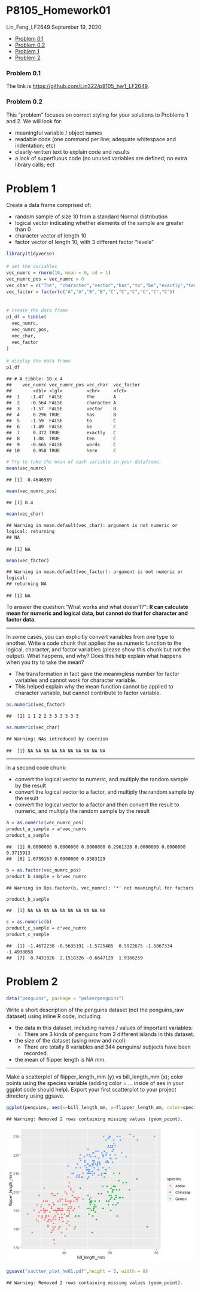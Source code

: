 P8105\_Homework01
================
Lin\_Feng\_LF2649
September 19, 2020

-   [Problem 0.1](#problem-0.1)
-   [Problem 0.2](#problem-0.2)
-   [Problem 1](#problem-1)
-   [Problem 2](#problem-2)

### Problem 0.1

The link is <https://github.com/Lin322/p8105_hw1_LF2649>.

### Problem 0.2

This “problem” focuses on correct styling for your solutions to Problems 1 and 2. We will look for:

-   meaningful variable / object names
-   readable code (one command per line; adequate whitespace and indentation; etc)
-   clearly-written text to explain code and results
-   a lack of superfluous code (no unused variables are defined; no extra library calls; ect

Problem 1
=========

Create a data frame comprised of:

-   random sample of size 10 from a standard Normal distribution
-   logical vector indicating whether elements of the sample are greater than 0
-   character vector of length 10
-   factor vector of length 10, with 3 different factor “levels”

``` r
library(tidyverse)

# set the variables
vec_numrc = rnorm(10, mean = 0, sd = 1)
vec_numrc_pos = vec_numrc > 0
vec_char = c("The", "character","vector","has","to","be","exactly","ten","words","here")
vec_factor = factor(c("A","A","B","B","C","C","C","C","C","C"))


# create the data frame
p1_df = tibble(
  vec_numrc,
  vec_numrc_pos,
  vec_char,
  vec_factor
)

# display the data frame
p1_df
```

    ## # A tibble: 10 x 4
    ##    vec_numrc vec_numrc_pos vec_char  vec_factor
    ##        <dbl> <lgl>         <chr>     <fct>     
    ##  1    -1.47  FALSE         The       A         
    ##  2    -0.564 FALSE         character A         
    ##  3    -1.57  FALSE         vector    B         
    ##  4     0.296 TRUE          has       B         
    ##  5    -1.59  FALSE         to        C         
    ##  6    -1.49  FALSE         be        C         
    ##  7     0.372 TRUE          exactly   C         
    ##  8     1.08  TRUE          ten       C         
    ##  9    -0.665 FALSE         words     C         
    ## 10     0.958 TRUE          here      C

``` r
# Try to take the mean of each variable in your dataframe. 
mean(vec_numrc)
```

    ## [1] -0.4646589

``` r
mean(vec_numrc_pos)
```

    ## [1] 0.4

``` r
mean(vec_char)
```

    ## Warning in mean.default(vec_char): argument is not numeric or logical: returning
    ## NA

    ## [1] NA

``` r
mean(vec_factor)
```

    ## Warning in mean.default(vec_factor): argument is not numeric or logical:
    ## returning NA

    ## [1] NA

To answer the question:"What works and what doesn’t?": **R can calculate mean for numeric and logical data, but cannot do that for character and factor data.**

------------------------------------------------------------------------

In some cases, you can explicitly convert variables from one type to another. Write a code chunk that applies the as.numeric function to the logical, character, and factor variables (please show this chunk but not the output). What happens, and why? Does this help explain what happens when you try to take the mean?

-   The transformation in fact gave the meaningless number for factor variables and cannot work for character variable.
-   This helped explain why the mean function cannot be applied to character variable, but cannot contribute to factor variable.

``` r
as.numeric(vec_factor)
```

    ##  [1] 1 1 2 2 3 3 3 3 3 3

``` r
as.numeric(vec_char)
```

    ## Warning: NAs introduced by coercion

    ##  [1] NA NA NA NA NA NA NA NA NA NA

------------------------------------------------------------------------

In a second code chunk:

-   convert the logical vector to numeric, and multiply the random sample by the result
-   convert the logical vector to a factor, and multiply the random sample by the result
-   convert the logical vector to a factor and then convert the result to numeric, and multiply the random sample by the result

``` r
a = as.numeric(vec_numrc_pos)
product_a_sample = a*vec_numrc
product_a_sample
```

    ##  [1] 0.0000000 0.0000000 0.0000000 0.2961338 0.0000000 0.0000000 0.3715913
    ##  [8] 1.0759163 0.0000000 0.9583129

``` r
b = as.factor(vec_numrc_pos)
product_b_sample = b*vec_numrc
```

    ## Warning in Ops.factor(b, vec_numrc): '*' not meaningful for factors

``` r
product_b_sample
```

    ##  [1] NA NA NA NA NA NA NA NA NA NA

``` r
c = as.numeric(b)
product_c_sample = c*vec_numrc
product_c_sample
```

    ##  [1] -1.4672238 -0.5635191 -1.5725485  0.5922675 -1.5867334 -1.4938058
    ##  [7]  0.7431826  2.1518326 -0.6647129  1.9166259

Problem 2
=========

``` r
data("penguins", package = "palmerpenguins")
```

Write a short description of the penguins dataset (not the penguins\_raw dataset) using inline R code, including:

-   the data in this dataset, including names / values of important variables:
    -   There are 3 kinds of penguins from 3 different islands in this dataset.
-   the size of the dataset (using nrow and ncol):
    -   There are totally 8 variables and 344 penguins/ subjects have been recorded.
-   the mean of flipper length is NA mm.

------------------------------------------------------------------------

Make a scatterplot of flipper\_length\_mm (y) vs bill\_length\_mm (x); color points using the species variable (adding color = ... inside of aes in your ggplot code should help). Export your first scatterplot to your project directory using ggsave.

``` r
ggplot(penguins, aes(x=bill_length_mm, y=flipper_length_mm, color=species)) + geom_point()
```

    ## Warning: Removed 2 rows containing missing values (geom_point).

![](p8105_hw1_LF2649_files/figure-markdown_github/unnamed-chunk-4-1.png)

``` r
ggsave("sactter_plot_hw01.pdf",height = 5, width = 8)
```

    ## Warning: Removed 2 rows containing missing values (geom_point).
